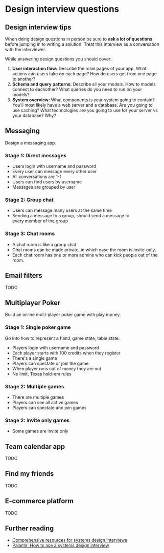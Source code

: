 # Design interview questions

## Design interview tips

When doing design questions in person be sure to **ask a lot of questions**
before jumping in to writing a solution. Treat this interview as a conversation
with the interviewer.

While answering design questions you should cover:

1. **User interaction flow:** Describe the main pages of your app. What actions
  can users take on each page? How do users get from one page to another?
1. **Schema and query patterns:** Describe all your models. How to models connect
  to eachother? What queries do you need to run on your models?
1. **System overview:** What components is your system going to contain? You'll most
  likely have a web server and a database. Are you going to use caching? What technologies
  are you going to use for your server vs your database? Why?

## Messaging

Design a messaging app.

### Stage 1: Direct messages

- Users login with username and password
- Every user can message every other user
- All conversations are 1-1
- Users can find users by username
- Messages are grouped by user

### Stage 2: Group chat

- Users can message many users at the same time
- Sending a message to a group, should send a message to  
  every member of the group

### Stage 3: Chat rooms

- A chat room is like a group chat
- Chat rooms can be made private, in which case the room is
  invite-only.
- Each chat room has one or more admins who can kick people
  out of the room.

## Email filters

TODO

## Multiplayer Poker

Build an online multi-player poker game with play money.

### Stage 1: Single poker game

Go into how to represent a hand, game state, table state.

- Players login with username and password
- Each player starts with 100 credits when they register
- There's a single game
- Players can spectate or join the game
- When player runs out of money they are out
- No limit, Texas hold-em rules

### Stage 2: Multiple games

- There are multiple games
- Players can see all active games
- Players can spectate and join games

### Stage 2: Invite only games

- Some games are invite only

## Team calendar app

TODO

## Find my friends

TODO

## E-commerce platform

TODO

## Further reading

- [Comprehensive resources for systems design interviews](https://github.com/checkcheckzz/system-design-interview)
- [Palantir: How to ace a systems design interview](http://www.palantir.com/2011/10/how-to-rock-a-systems-design-interview/)
